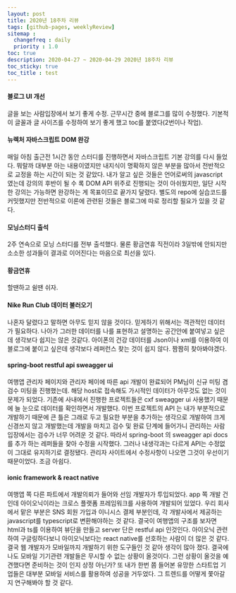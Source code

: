 ```yaml
---
layout: post
title: 2020년 18주차 리뷰
tags: [github-pages, weeklyReview]
sitemap :
  changefreq : daily
  priority : 1.0
toc: true
description: 2020-04-27 ~ 2020-04-29 2020년 18주차 리뷰      
toc_sticky: true    
toc_title : test
---
```


#### 블로그 UI 개선
글을 보는 사람입장에서 보기 좋게 수정. 근무시간 중에 블로그를 많이 수정했다. 기본적이 글꼴과 글 사이즈를 수정하여 보기 좋게 했고  toc를 붙였다(2번이나 작업).

#### 뉴렉처 자바스크립트 DOM 완강
매일 아침 출근전 1시간 동안 스터디를 진행하면서 자바스크립트 기본 강의를 다시 들었다. 뭐랄까 대부분 아는 내용이였지만 내지식이 명확하지 않은 부분을 많아서 전반적으로 교정을 하는 시간이 되는 것 같았다. 내가 알고 싶은 것들은 언어로써의 javascript 였는데 강의의 후반이 될 수 록 DOM API 위주로 진행되는 것이 아쉬웠지만, 일단 시작한 강의는 가능하면 완강하는 게 목표이므로 끝가지 달렸다. 별도의 repo에 실습코드를 커밋했지만 전반적으로 이론에 관련된 것들은 블로그에 따로 정리할 필요가 있을 것 같다.  

#### 모닝스터디 출석
2주 연속으로 모닝 스터디를 전부 출석했다. 물론 황금연휴 직전이라 3일밖에 안되지만 소소한 성과들이 결과로 이어진다는 마음으로 최선을 있다.

#### 황금연휴
할땐하고 쉴땐 쉬자.

#### Nike Run Club 데이터 불러오기
나혼자 달렸다고 말하면 아무도 믿지 않을 것이다. 믿게하기 위해서는 객관적인 데이터가 필요하다. 나아가 그러한 데이터를 나를 표현하고 설명하는 공간안에 붙여넣고 싶은데 생각보다 쉽지는 않은 것같다.
아이폰의 건강 데이터를 Json이나 xml를 이용하여 이 블로그에 붙이고 싶은데 생각보다 레퍼런스 찾는 것이 쉽지 않다. 짬짬히 찾아봐야겠다.

#### spring-boot restful api sweagger ui
여행앱 관리자 페이지와 관리자 페이에 따른 api 개발이 완료되어 PM님이 신규 미팅 겸 검수 미팅을 진행했는데. 해당 host로 접속해도 가시적인 데이터가 아무것도 없는 것이 문제가 되었다. 기존에 사내에서 진행한 프로젝트들은 cxf sweagger ui 사용했기 때문에 늘 눈으로 데이터를 확인하면서 개발했다. 이번 프로젝트의 API 는 내가 부분적으로 개발하기 때문에 큰 틀은 그래로 두고 필요한 부분을 추가하는 생각으로 개발하여 크게 신경쓰지 않고 개발했는데 개발을 마치고 검수 및 완료 단계에 들어가니 관리하는 사람입장에서는 검수가 너무 어려운 것 같다.
따라서 spring-boot 의 sweagger api docs를 추가 하는 레퍼들을 찾아 수정을 시작했다. 그러나 내생각과는 다르게 API는 수정없이 그대로 유지하기로 결정됐다. 관리자 사이트에서 수정사항이 나오면 그것이 우선이기 때문이었다. 조금 아쉽다.

#### ionic framework & react native
여행앱 쪽 다른 파트에서 개발의뢰가 들어와 선임 개발자가 투입되었다. app 쪽 개발 건인데 아이오닉이라는 크로스 플랫폼 프레임워크를 사용하여 개발되어 있었다. 우리 회사에서 맡은 부분은 SNS 회원 가입과 이니시스 결제 부분인데, 각 개발사에서 제공하는 javascript를 typescript로 변환해야하는 것 같다. 결국이 여행앱의 구조를 보자면 html과 ts를 이용하여 뷰단을 만들고 server 단은 restful api 인것인다.
아이오닉 관련하여 구글링하다보니 아이오닉보다는 react native를 선호하는 사람이 더 많은 것 같다. 결국 웹 개발자가 모바일까지 개발하기 위한 도구들인 것 같아 생각이 많아 졌다. 결국에 나도 모바일 기기관련 개발들은 무시할 수 없는 상황이 올것이다. 그런 상황이 올것을 예견했다면 준비하는 것이 인지 상정 아닌가? 또 내가 한번 쯤 들어본 유망한 스타트업 기업들은 대부분 모바일 서비스를 활용하여 성공을 거두었다. 그 트렌드를 어떻게 쫓아갈지 연구해봐야 할 것 같다.
